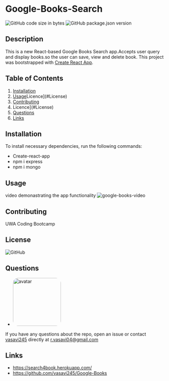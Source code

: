 # Google-Books-Search

![GitHub code size in bytes](https://img.shields.io/github/languages/code-size/vasavi245/Google-Books)
![GitHub package.json version](https://img.shields.io/github/package-json/v/vasavi245/Google-Books)
## Description
This is a new React-based Google Books Search app.Accepts user query and display books.so the user can save, view and delete book. 
This project was bootstrapped with [Create React App](https://github.com/facebook/create-react-app).

  ## Table of Contents
  1. [Installation](#Installation)
  2. [Usage](#Usage)Licence](#License)
  3. [Contributing](#Contributing)
  4. Licence](#License)
  5. [Questions](#Questions)
  6. [Links](#Links)
  ## Installation
  To install necessary dependencies, run the following commands:
  * Create-react-app
  * npm i express
  * npm i mongo
  ## Usage
  video demonastrating the app functionality
  ![google-books-video](https://user-images.githubusercontent.com/58574509/87498683-f7004d00-c68a-11ea-862f-4a2906ab9012.gif)
  ## Contributing
   UWA Coding Bootcamp
  ## License
 ![GitHub](https://img.shields.io/github/license/vasavi245/Google-Books?logoColor=orange&style=for-the-badge)
  ## Questions
  * <img src="https://avatars0.githubusercontent.com/u/58574509?v=4" alt="avatar" style="border-radius: 16px" width="150" />
  If you have any questions about the repo, open an issue or contact [vasavi245](https://api.github.com/users/vasavi245) directly at r.vasavi04@gmail.com
  ## Links
  * https://search4book.herokuapp.com/
  *  https://github.com/vasavi245/Google-Books
